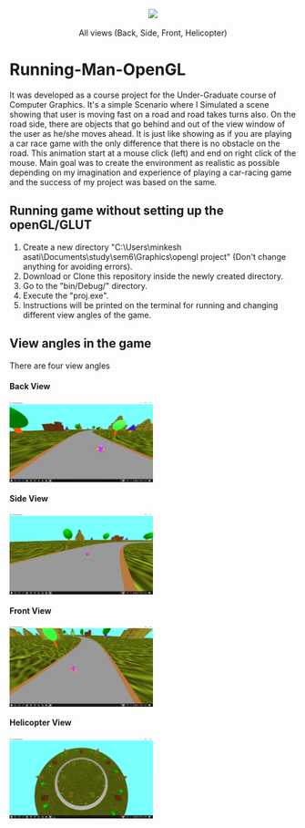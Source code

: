 <p align="center">
  <img  src="image and video/All_view_Video.gif">
</p>

<p align="center">
  All views (Back, Side, Front, Helicopter)
</p>

# Running-Man-OpenGL
It was developed as a course project for the Under-Graduate course of Computer Graphics. It's a simple Scenario where I Simulated a scene showing that user is moving fast on a road and road takes turns also. On the road side, there are objects that go behind and out of the view window of the user as he/she moves ahead. It is just like showing as if you are playing a car race game with the only difference that there is no obstacle on the road. This animation start at a mouse click (left) and end on right click of the mouse. Main goal was to create the environment as realistic as possible depending on my imagination and experience of playing a car-racing game and the success of my project was based on the same.

## Running game without setting up the openGL/GLUT
1. Create a new directory "C:\Users\minkesh asati\Documents\study\sem6\Graphics\opengl project" (Don't change anything for avoiding errors).
2. Download or Clone this repository inside the newly created directory.
3. Go to the "bin/Debug/" directory.
4. Execute the "proj.exe".
5. Instructions will be printed on the terminal for running and changing different view angles of the game.

## View angles in the game
There are four view angles
#### Back View
<img align = 'middle' src = 'image and video/Back_View.png' width = '50%'>

#### Side View
<img align = 'middle' src = 'image and video/Side_View.png' width = '50%'>

#### Front View
<img align = 'middle' src = 'image and video/Front_View.png' width = '50%'>

#### Helicopter View
<img align = 'middle' src = 'image and video/Helicopter_View.png' width = '50%'>

